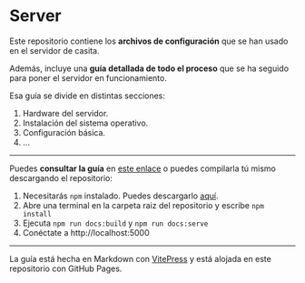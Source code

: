 # Server
Este repositorio contiene los **archivos de configuración** que se han usado en el servidor de casita.

Además, incluye una **guía detallada de todo el proceso** que se ha seguido para poner el servidor en funcionamiento.

Esa guía se divide en distintas secciones:
1. Hardware del servidor.
2. Instalación del sistema operativo.
3. Configuración básica.
4. ...

---

Puedes **consultar la guía** en [este enlace](https://comicivans.github.io/server/) o puedes compilarla tú mismo descargando el repositorio:
1. Necesitarás `npm` instalado. Puedes descargarlo [aquí](https://github.com/nodesource/distributions/blob/master/README.md).
2. Abre una terminal en la carpeta raiz del repositorio y escribe `npm install`
3. Ejecuta `npm run docs:build` y `npm run docs:serve`
4. Conéctate a http://localhost:5000

---

La guía está hecha en Markdown con [VitePress](https://github.com/vuejs/vitepress) y está alojada en este repositorio con GitHub Pages.